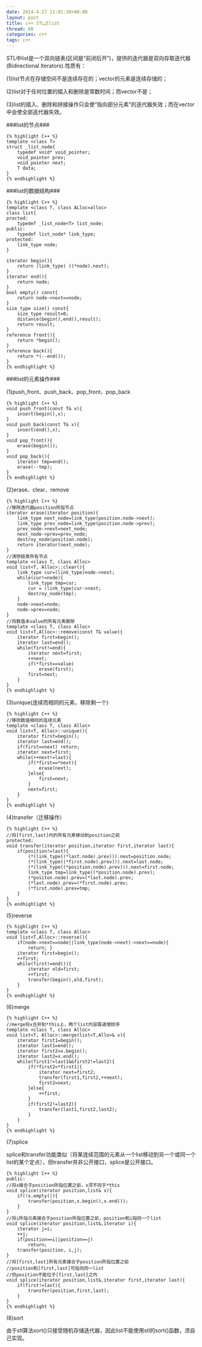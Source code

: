 ```yaml
---
date: 2014-4-27 11:01:30+00:00
layout: post
title: c++ STL之list
thread: 60
categories: c++
tags: c++
---
```


STL中list是一个双向链表(区间是“前闭后开”)，提供的迭代器是双向存取迭代器(Bidirectional Iterators).性质有：

(1)list节点在存储空间不是连续存在的；vector的元素是连续存储的；

(2)list对于任何位置的插入和删除是常数时间；而vector不是；

(3)list的插入、删除和拼接操作只会使“指向部分元素”的迭代器失效；而在vector中会使全部迭代器失效。


###list的节点###

	{% highlight C++ %}
	template <class T>
	struct _list_node{
		typedef void* void_pointer;
		void_pointer prev;
		void_pointer next;
		T data;
	}
	{% endhighlight %}
	
###list的数据结构###

	{% highlight C++ %}
	template <class T, class ALloc=alloc>
	class list{
	procted:
		typedef _list_node<T> list_node;
	public:
		typedef list_node* link_type;
	protected:
		link_type node;
	}

	iterator begin(){
		return (link_type) ((*node).next);
	}
	iterator end(){
		return node;
	}
	bool empty() const{
		return node->next==node;	
	}
	size_type size() const{
		size_type result=0;
		distance(begin(),end(),result);
		return result;
	}
	reference front(){
		return *begin();
	}
	reference back(){
		return *(--end());
	}
	{% endhighlight %}
	
###list的元素操作###

(1)push_front、push_back、pop_front、pop_back

	{% highlight C++ %}
	void push_front(const T& x){
		insert(begin(),x);
	}
	void push_back(const T& x){
		insert(end(),x);
	}
	void pop_front(){
		erase(begin());
	}
	void pop_back(){
		iterator tmp=end();
		erase(--tmp);
	}
	{% endhighlight %}
	
(2)erase、clear、remove

	{% highlight C++ %}
	//移除迭代器position所指节点
	iterator erase(iterator position){
		link_type next_node=link_type(position.node->next);
		link_type prev_node=link_type(position.node->prev);
		prev_node->next=next_node;
		next_node->prev=prev_node;
		destroy_node(position.node);
		return iterator(next_node);
	}
	//清除链表所有节点
	template <class T, class Alloc>
	void list<T, Alloc>::clear(){
		link_type cur=(link_type)node->next;
		while(cur!=node){
			link_type tmp=cur;
			cur = (link_type)cur->next;
			destroy_node(tmp);
		}
		node->next=node;
		node->prev=node;
	}
	//将数值未value的所有元素删除
	template <class T, class Alloc>
	void list<T,Alloc>::remove(const T& value){
		iterator first=begin();
		iterator last=end();
		while(first!=end){
			iterator next=first;
			++next;
			if(*first==value)
				erase(first);
			first=next;
		}
	}
	{% endhighlight %}
	
(3)unique(连续而相同的元素，移除剩一个)

	{% highlight C++ %}
	//移除数值相同的连续元素
	template <class T, class Alloc>
	void list<T, Alloc>::unique(){
		iterator first=begin();
		iterator last=end();
		if(first==next) return;
		iterator next=first;
		while(++next!=last){
			if(*first==*next){
				erase(next);
			}else{
				first=next;
			}
			next=first;
		}
	}
	{% endhighlight %}
	
(4)transfer（迁移操作）

	{% highlight C++ %}
	//将[first,last]内的所有元素移动到position之前
	protected:
	void transfer(iterator position,iterator first,iterator last){
		if(position!=last){
			(*(link_type((*last.node).prev))).next=position.node;
			(*(link_type((*first.node).prev))).next=last.node;
			(*(link_type((*position.node).prev))).next=first.node;
			link_type tmp=link_type((*position.node).prev);
			(*positon.node).prev=(*last.node).prev;
			(*last.node).prev=(*first.node).prev;
			(*first.node).prev=tmp;
		}
	}
	{% endhighlight %}

(5)reverse

	{% highlight C++ %}
	template <class T, class Alloc>
	void list<T,Alloc>::reverse(){
		if(node->next==node||link_type(node->next)->next==node){
			return; }
		iterator first=begin();
		++first;
		while(first!=end()){
			iterator old=first;
			++first;
			transfer(begin(),old,first);
		}
	}
	{% endhighlight %}

(6)merge

	{% highlight C++ %}
	//merge将x合并到*this上，两个list内容需递增排序
	template <class T, class Alloc>
	void list<T, Alloc>::merge(list<T,Allo>& x){
		iterator first1=begin();
		iterator last1=end();
		iterator first2=x.begin();
		iterator last2=x.end();
		while(first1!=last1&&first2!=last2){
			if(*first2<*first1){
				iterator next=first2;
				transfer(first1,first2,++next);
				first2=next;
			}else{
				++first;
			}
			if(first2!=last2){
				transfer(last1,first2,last2);
			}
		}
	}
	{% endhighlight %}

(7)splice

splice和transfer功能类似（将某连续范围的元素从一个list移动到另一个或同一个list的某个定点），但transfer并非公开接口，splice是公开接口。

	{% highlight C++ %}
	public:
	//将x接合于position所指位置之前，x须不同于*this
	void splice(iterator position,list& x){
		if(!x.empty()){
			transfer(position,x.begin(),x.end());
		}
	}
	//将i所指元素接合于position所指位置之前，position和i指同一个list
	void splice(iterator position,list&,iterator i){
		iterator j=i;
		++j;
		if(position==i||position==j)
			return;
		transfer(position, i,j);
	}
	//将[first,last]所有元素接合于position所指位置之前
	//position和[first,last]可指向同一list
	//但position不能位于[first,last]之内
	void splice(iterator position,list&,iterator first,iterator last){
		if(first!=last){
			transfer(position,first,last);
		}
	}
	{% endhighlight %}

(8)sort

由于stl算法sort()只接受随机存储迭代器，因此list不能使用stl的sort()函数，须自己实现。